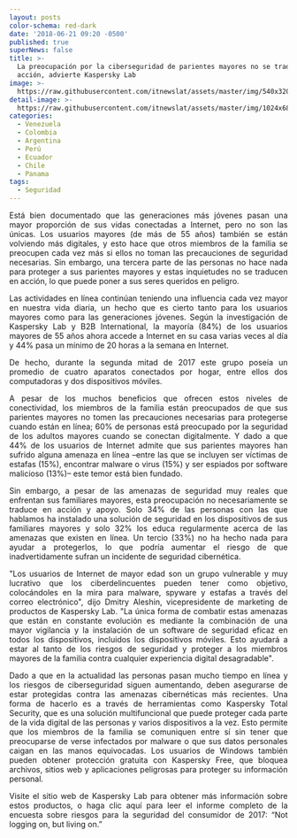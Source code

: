 ```yaml
---
layout: posts
color-schema: red-dark
date: '2018-06-21 09:20 -0500'
published: true
superNews: false
title: >-
  La preocupación por la ciberseguridad de parientes mayores no se traduce en
  acción, advierte Kaspersky Lab
image: >-
  https://raw.githubusercontent.com/itnewslat/assets/master/img/540x320/Abuela-Conectada-p.jpg
detail-image: >-
  https://raw.githubusercontent.com/itnewslat/assets/master/img/1024x680/Abuela-Conectada-g.jpg
categories:
  - Venezuela
  - Colombia
  - Argentina
  - Perú
  - Ecuador
  - Chile
  - Panama
tags:
  - Seguridad
---
```

<p style="text-align: justify;">Está bien documentado que las generaciones más jóvenes pasan una mayor proporción de sus vidas conectadas a Internet, pero no son las únicas. Los usuarios mayores (de más de 55 años) también se están volviendo más digitales, y esto hace que otros miembros de la familia se preocupen cada vez más si ellos no toman las precauciones de seguridad necesarias. Sin embargo, una tercera parte de las personas no hace nada para proteger a sus parientes mayores y estas inquietudes no se traducen en acción, lo que puede poner a sus seres queridos en peligro.</p>

<p style="text-align: justify;">Las actividades en línea continúan teniendo una influencia cada vez mayor en nuestra vida diaria, un hecho que es cierto tanto para los usuarios mayores como para las generaciones jóvenes. Según la investigación de Kaspersky Lab y B2B International, la mayoría (84%) de los usuarios mayores de 55 años ahora accede a Internet en su casa varias veces al día y 44% pasa un mínimo de 20 horas a la semana en Internet.</p>

<p style="text-align: justify;">De hecho, durante la segunda mitad de 2017 este grupo poseía un promedio de cuatro aparatos conectados por hogar, entre ellos dos computadoras y dos dispositivos móviles.</p>

<p style="text-align: justify;">A pesar de los muchos beneficios que ofrecen estos niveles de conectividad, los miembros de la familia están preocupados de que sus parientes mayores no tomen las precauciones necesarias para protegerse cuando están en línea; 60% de personas está preocupado por la seguridad de los adultos mayores cuando se conectan digitalmente. Y dado a que 44% de los usuarios de Internet admite que sus parientes mayores han sufrido alguna amenaza en línea –entre las que se incluyen ser víctimas de estafas (15%), encontrar malware o virus (15%) y ser espiados por software malicioso (13%)– este temor está bien fundado.</p>

<p style="text-align: justify;">Sin embargo, a pesar de las amenazas de seguridad muy reales que enfrentan sus familiares mayores, esta preocupación no necesariamente se traduce en acción y apoyo. Solo 34% de las personas con las que hablamos ha instalado una solución de seguridad en los dispositivos de sus familiares mayores y solo 32% los educa regularmente acerca de las amenazas que existen en línea. Un tercio (33%) no ha hecho nada para ayudar a protegerlos, lo que podría aumentar el riesgo de que inadvertidamente sufran un incidente de seguridad cibernética.</p>

<p style="text-align: justify;">"Los usuarios de Internet de mayor edad son un grupo vulnerable y muy lucrativo que los ciberdelincuentes pueden tener como objetivo, colocándoles en la mira para malware, spyware y estafas a través del correo electrónico", dijo Dmitry Aleshin, vicepresidente de marketing de productos de Kaspersky Lab. "La única forma de combatir estas amenazas que están en constante evolución es mediante la combinación de una mayor vigilancia y la instalación de un software de seguridad eficaz en todos los dispositivos, incluidos los dispositivos móviles. Esto ayudará a estar al tanto de los riesgos de seguridad y proteger a los miembros mayores de la familia contra cualquier experiencia digital desagradable".</p>

<p style="text-align: justify;">Dado a que en la actualidad las personas pasan mucho tiempo en línea y los riesgos de ciberseguridad siguen aumentando, deben asegurarse de estar protegidas contra las amenazas cibernéticas más recientes. Una forma de hacerlo es a través de herramientas como Kaspersky Total Security, que es una solución multifuncional que puede proteger cada parte de la vida digital de las personas y varios dispositivos a la vez. Esto permite que los miembros de la familia se comuniquen entre sí sin tener que preocuparse de verse infectados por malware o que sus datos personales caigan en las manos equivocadas. Los usuarios de Windows también pueden obtener protección gratuita con Kaspersky Free, que bloquea archivos, sitios web y aplicaciones peligrosas para proteger su información personal.</p>

<p style="text-align: justify;">Visite el sitio web de Kaspersky Lab para obtener más información sobre estos productos, o haga clic aquí para leer el informe completo de la encuesta sobre riesgos para la seguridad del consumidor de 2017: “Not logging on, but living on.”</p>